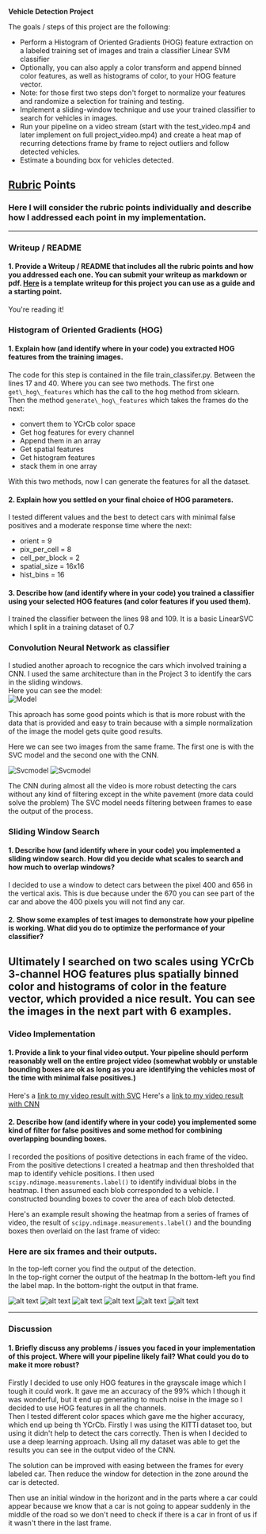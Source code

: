**Vehicle Detection Project**

The goals / steps of this project are the following:

* Perform a Histogram of Oriented Gradients (HOG) feature extraction on a labeled training set of images and train a classifier Linear SVM classifier
* Optionally, you can also apply a color transform and append binned color features, as well as histograms of color, to your HOG feature vector. 
* Note: for those first two steps don't forget to normalize your features and randomize a selection for training and testing.
* Implement a sliding-window technique and use your trained classifier to search for vehicles in images.
* Run your pipeline on a video stream (start with the test_video.mp4 and later implement on full project_video.mp4) and create a heat map of recurring detections frame by frame to reject outliers and follow detected vehicles.
* Estimate a bounding box for vehicles detected.

[//]: # (Image References)

[svcscreen]: ./output_images/svc.png
[cnnscreen]: ./output_images/cnn.png
[model]: ./output_images/model.png
[figure1]: ./output_images/figure_1.png
[figure2]: ./output_images/figure_2.png
[figure3]: ./output_images/figure_3.png
[figure4]: ./output_images/figure_4.png
[figure5]: ./output_images/figure_5.png
[figure6]: ./output_images/figure_6.png

## [Rubric](https://review.udacity.com/#!/rubrics/513/view) Points
### Here I will consider the rubric points individually and describe how I addressed each point in my implementation.  

---
### Writeup / README

#### 1. Provide a Writeup / README that includes all the rubric points and how you addressed each one.  You can submit your writeup as markdown or pdf.  [Here](https://github.com/udacity/CarND-Vehicle-Detection/blob/master/writeup_template.md) is a template writeup for this project you can use as a guide and a starting point.  

You're reading it!

### Histogram of Oriented Gradients (HOG)

#### 1. Explain how (and identify where in your code) you extracted HOG features from the training images.

The code for this step is contained in the file train_classifer.py. Between the lines 17 and 40. Where you can see two methods. The first one `get\_hog\_features` which has the call to the hog method from sklearn. 
Then the method `generate\_hog\_features` which takes the frames do the next:
* convert them to YCrCb color space
* Get hog features for every channel
* Append them in an array
* Get spatial features 
* Get histogram features
* stack them in one array

With this two methods, now I can generate the features for all the dataset.

#### 2. Explain how you settled on your final choice of HOG parameters.

I tested different values and the best to detect cars with minimal false positives and a moderate response time where the next:
* orient = 9
* pix_per_cell = 8
* cell_per_block = 2
* spatial_size = 16x16
* hist_bins = 16

#### 3. Describe how (and identify where in your code) you trained a classifier using your selected HOG features (and color features if you used them).

I trained the classifier between the lines 98 and 109. It is a basic LinearSVC which I split in a training dataset of 0.7

### Convolution Neural Network as classifier

I studied another aproach to recognice the cars which involved training a CNN. I used the same architecture than in the Project 3 to identify the cars in the sliding windows.  
Here you can see the model:  
![Model][model]

This aproach has some good points which is that is more robust with the data that is provided and easy to train because with a simple normalization of the image the model gets quite good results.

Here we can see two images from the same frame. The first one is with the SVC model and the second one with the CNN.

![Svcmodel][svcscreen]
![Svcmodel][cnnscreen]

The CNN during almost all the video is more robust detecting the cars without any kind of filtering except in the white pavement (more data could solve the problem)
The SVC model needs filtering between frames to ease the output of the process.

### Sliding Window Search

#### 1. Describe how (and identify where in your code) you implemented a sliding window search.  How did you decide what scales to search and how much to overlap windows?

I decided to use a window to detect cars between the pixel 400 and 656 in the vertical axis. This is due because under the 670 you can see part of the car and above the 400 pixels you will not find any car.

#### 2. Show some examples of test images to demonstrate how your pipeline is working.  What did you do to optimize the performance of your classifier?

Ultimately I searched on two scales using YCrCb 3-channel HOG features plus spatially binned color and histograms of color in the feature vector, which provided a nice result.  You can see the images in the next part with 6 examples.
---

### Video Implementation

#### 1. Provide a link to your final video output.  Your pipeline should perform reasonably well on the entire project video (somewhat wobbly or unstable bounding boxes are ok as long as you are identifying the vehicles most of the time with minimal false positives.)
Here's a [link to my video result with SVC](./output_images/project_video_SVC.mp4)
Here's a [link to my video result with CNN](./output_images/project_video_CNN.mp4)


#### 2. Describe how (and identify where in your code) you implemented some kind of filter for false positives and some method for combining overlapping bounding boxes.

I recorded the positions of positive detections in each frame of the video.  From the positive detections I created a heatmap and then thresholded that map to identify vehicle positions.  I then used `scipy.ndimage.measurements.label()` to identify individual blobs in the heatmap.  I then assumed each blob corresponded to a vehicle.  I constructed bounding boxes to cover the area of each blob detected.  

Here's an example result showing the heatmap from a series of frames of video, the result of `scipy.ndimage.measurements.label()` and the bounding boxes then overlaid on the last frame of video:

### Here are six frames and their outputs.
In the top-left corner you find the output of the detection.  
In the top-right corner the output of the heatmap
In the bottom-left you find the label map.
In the bottom-right the output in that frame.

![alt text][figure1]
![alt text][figure2]
![alt text][figure3]
![alt text][figure4]
![alt text][figure5]
![alt text][figure6]




---

### Discussion

#### 1. Briefly discuss any problems / issues you faced in your implementation of this project.  Where will your pipeline likely fail?  What could you do to make it more robust?

Firstly I decided to use only HOG features in the grayscale image which I tough it could work. It gave me an accuracy of the 99% which I though it was wonderful, but it end up generating to much noise in the image so I decided to use HOG features in all the channels.  
Then I tested different color spaces which gave me the higher accuracy, which end up being th YCrCb.
Firstly I was using the KITTI dataset too, but using it didn't help to detect the cars correctly. Then is when I decided to use a deep learning approach. Using all my dataset was able to get the results you can see in the output video of the CNN.

The solution can be improved with easing between the frames for every labeled car. Then reduce the window for detection in the zone around the car is detected.

Then use an initial window in the horizont and in the parts where a car could appear because we know that a car is not going to appear suddenly in the middle of the road so we don't need to check if there is a car in front of us if it wasn't there in the last frame.


